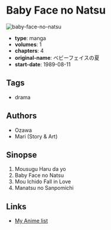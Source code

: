 # Baby Face no Natsu

![baby-face-no-natsu](https://cdn.myanimelist.net/images/manga/3/152179.jpg)

-   **type**: manga
-   **volumes**: 1
-   **chapters**: 4
-   **original-name**: ベビーフェイスの夏
-   **start-date**: 1989-08-11

## Tags

-   drama

## Authors

-   Ozawa
-   Mari (Story & Art)

## Sinopse

1. Mousugu Haru da yo
2. Baby Face no Natsu
3. Mou Ichido Fall in Love
4. Manatsu no Sanpomichi

## Links

-   [My Anime list](https://myanimelist.net/manga/87568/Baby_Face_no_Natsu)

